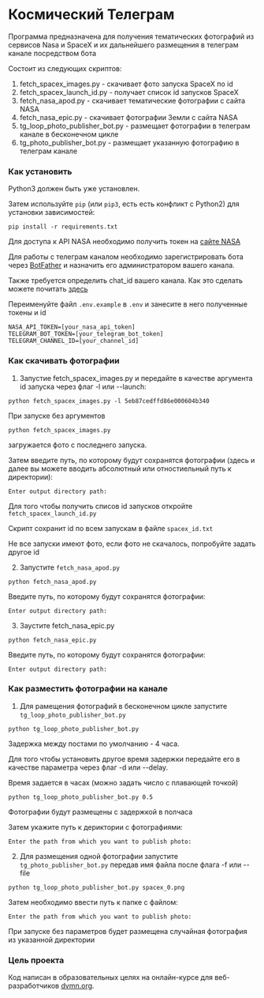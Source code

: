 # Космический Телеграм

Программа предназначена для получения тематических фотографий из сервисов Nasa и SpaceX и их дальнейшего размещения в телеграм канале посредством бота

Состоит из следующих скриптов:

1. fetch_spacex_images.py - скачивает фото запуска SpaceX по id
2. fetch_spacex_launch_id.py - получает список id запусков SpaceX
3. fetch_nasa_apod.py - скачивает тематические фотографии с сайта NASA
4. fetch_nasa_epic.py - скачивает фотографии Земли с сайта NASA
5. tg_loop_photo_publisher_bot.py - размещает фотографии в телеграм канале в бесконечном цикле
6. tg_photo_publisher_bot.py - размещает указанную фотографию в телеграм канале

### Как установить

Python3 должен быть уже установлен.

Затем используйте `pip` (или `pip3`, есть есть конфликт с Python2) для установки зависимостей:
```
pip install -r requirements.txt
```
Для доступа к API NASA необходимо получить токен на [сайте NASA](https://api.nasa.gov/)

Для работы с телеграм каналом необходимо зарегистрировать бота через [BotFather](https://t.me/BotFather) и назначить его администратором вашего канала.

Также требуется определить chat_id вашего канала. Как это сделать можете почитать [здесь](https://qna.habr.com/q/478104)

Переименуйте файл `.env.example` в `.env` и занесите в него полученные токены и id

```
NASA_API_TOKEN=[your_nasa_api_token]
TELEGRAM_BOT_TOKEN=[your_telegram_bot_token]
TELEGRAM_CHANNEL_ID=[your_channel_id]
```

### Как скачивать фотографии

1. Запустие fetch_spacex_images.py и передайте в качестве аргумента id запуска через флаг -l или --launch:
```
python fetch_spacex_images.py -l 5eb87cedffd86e000604b340
```

При запуске без аргументов
```
python fetch_spacex_images.py
```
загружается фото с последнего запуска.

Затем введите путь, по которому будут сохранятся фотографии (здесь и далее вы можете вводить абсолютный или отностиельный путь к директории):
```
Enter output directory path:
```

Для того чтобы получить списов id запусков откройте `fetch_spacex_launch_id.py`

Скрипт сохранит id по всем запускам в файле `spacex_id.txt`

Не все запуски имеют фото, если фото не скачалось, попробуйте задать другое id

2. Запустите `fetch_nasa_apod.py`
```
python fetch_nasa_apod.py
```
Введите путь, по которому будут сохранятся фотографии:
```
Enter output directory path:
```
3. Заустите fetch_nasa_epic.py
```
python fetch_nasa_epic.py
```
Введите путь, по которому будут сохранятся фотографии:
```
Enter output directory path:
```
### Как разместить фотографии на канале

1. Для рамещения фотографий в бесконечном цикле запустите `tg_loop_photo_publisher_bot.py`
```
python tg_loop_photo_publisher_bot.py
```
Задержка между постами по умолчанию - 4 часа.

Для того чтобы установить другое время задержки передайте его в качестве параметра через флаг -d или --delay.

Время задается в часах (можно задать число с плавающей точкой)
```
python tg_loop_photo_publisher_bot.py 0.5
```
Фотографии будут размещены с задержкой в полчаса
 
Затем укажите путь к дериктории с фотографиями:
```
Enter the path from which you want to publish photo:
```
2. Для размещения одной фотографии запустите `tg_photo_publisher_bot.py` передав имя файла после флага -f или --file 

```
python tg_loop_photo_publisher_bot.py spacex_0.png
```
Затем необходимо ввести путь к папке с файлом:
```
Enter the path from which you want to publish photo:
```
При запуске без параметров будет размещена случайная фотография из указанной директории

### Цель проекта

Код написан в образовательных целях на онлайн-курсе для веб-разработчиков [dvmn.org](https://dvmn.org/).

